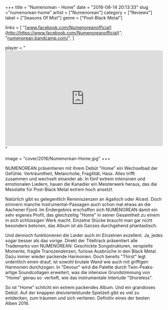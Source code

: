 +++
title = "Numenorean - Home"
date = "2016-08-14 20:13:33"
slug ="numenorean-home"
artist = ["Numenorean"]
category = ["Reviews"]
label = ["Seasons Of Mist"]
genre = ["Post-Black Metal"]

links = [
    "[www.facebook.com/Numenoreanofficial](http://https://www.facebook.com/Numenoreanofficial)",
    "[numenorean.bandcamp.com/](https://numenorean.bandcamp.com/)",
]

player = "<iframe style='border: 0; width: 100%; height: 307px;' src='https://bandcamp.com/EmbeddedPlayer/album=849142936/size=large/bgcol=333333/linkcol=ffffff/artwork=none/transparent=true/' ></iframe>"

image = "cover/2016/Numenorean-Home.jpg"
+++

NUMENOREAN präsentieren mit ihrem Debüt "Home" ein Wechselbad der Gefühle. Verträumtheit, Melancholie, Fragilität, Hass. Alles trifft zusammen und wechselt einander ab. In fünf extrem intensiven und emotionalen Liedern, hauen die Kanadier ein Meisterwerk heraus, das die Messlatte für Post-Black Metal extrem hoch ansetzt.

Natürlich gibt es gelegentlich Reminiszenzen an Agalloch oder Alcest. Doch erinnern manche Instrumental-Passagen auch schon mal etwas an die Aachener Fjord. Im Endergebnis erschaffen sich NUMENOREAN damit ein sehr eigenes Profil, das gleichzeitig "Home" in seiner Gesamtheit zu einem in sich schlüssigen Werk macht. Einzelne Stücke braucht man gar nicht besonders betonen, das Album ist als Ganzes durchgehend phantastisch.

Und dennoch funktionieren die Lieder auch im Einzelnen exzellent. Ja, jedes sogar besser als das vorige. Direkt der Titeltrack präsentiert alle Trademarks von NUMENOREAN: Geschickte Songstrukturen, verspielte Momente, fragile Transzendenzen, furiose Ausbrüche in den Black Metal. Dazu immer wieder packende Harmonien. Doch bereits "Thirst" legt ordentlich einen drauf, ist sowohl brutale Wand wie auch mit griffigen Harmonien durchzogen. In "Devour" wird die Palette durch Twin-Peaks-artige Soundcollagen erweitert, was die intensive Grundstimmung von "Home" genau so  vertieft, wie das instrumentale Interlude "Shoreless".

So ist "Home" schlicht ein extrem packendes Album. Und ein grandioses Debüt. Auf der knappen dreiviertelstunde Spielzeit gibt es viel zu entdecken, zum träumen und sich verlieren. Definitiv eines der besten Alben 2016.
